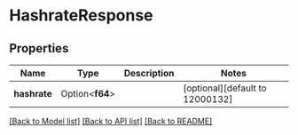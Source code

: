 # HashrateResponse

## Properties

Name | Type | Description | Notes
------------ | ------------- | ------------- | -------------
**hashrate** | Option<**f64**> |  | [optional][default to 12000132]

[[Back to Model list]](../README.md#documentation-for-models) [[Back to API list]](../README.md#documentation-for-api-endpoints) [[Back to README]](../README.md)


